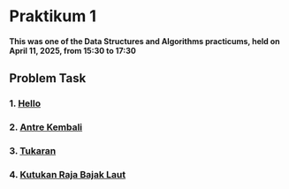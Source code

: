 # Praktikum 1
#### This was one of the Data Structures and Algorithms practicums, held on April 11, 2025, from 15:30 to 17:30
## Problem Task
### 1. [Hello](./probA-Hello.pdf)
### 2. [Antre Kembali](./probB-AntreKembali.pdf)
### 3. [Tukaran](./probC-Tukaran.pdf)
### 4. [Kutukan Raja Bajak Laut](./probD-KutukanRajaBajakLaut.pdf)
